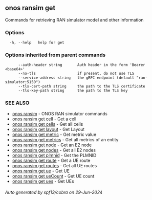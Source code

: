 <!--
SPDX-FileCopyrightText: 2019-present Open Networking Foundation <info@opennetworking.org>

SPDX-License-Identifier: Apache-2.0
-->

## onos ransim get

Commands for retrieving RAN simulator model and other information

### Options

```
  -h, --help   help for get
```

### Options inherited from parent commands

```
      --auth-header string       Auth header in the form 'Bearer <base64>'
      --no-tls                   if present, do not use TLS
      --service-address string   the gRPC endpoint (default "ran-simulator:5150")
      --tls-cert-path string     the path to the TLS certificate
      --tls-key-path string      the path to the TLS key
```

### SEE ALSO

* [onos ransim](onos_ransim.md)	 - ONOS RAN simulator commands
* [onos ransim get cell](onos_ransim_get_cell.md)	 - Get a cell
* [onos ransim get cells](onos_ransim_get_cells.md)	 - Get all cells
* [onos ransim get layout](onos_ransim_get_layout.md)	 - Get Layout
* [onos ransim get metric](onos_ransim_get_metric.md)	 - Get metric value
* [onos ransim get metrics](onos_ransim_get_metrics.md)	 - Get all metrics of an entity
* [onos ransim get node](onos_ransim_get_node.md)	 - Get an E2 node
* [onos ransim get nodes](onos_ransim_get_nodes.md)	 - Get all E2 nodes
* [onos ransim get plmnid](onos_ransim_get_plmnid.md)	 - Get the PLMNID
* [onos ransim get route](onos_ransim_get_route.md)	 - Get a UE route
* [onos ransim get routes](onos_ransim_get_routes.md)	 - Get all UE routes
* [onos ransim get ue](onos_ransim_get_ue.md)	 - Get UE
* [onos ransim get ueCount](onos_ransim_get_ueCount.md)	 - Get UE count
* [onos ransim get ues](onos_ransim_get_ues.md)	 - Get UEs

###### Auto generated by spf13/cobra on 29-Jun-2024
